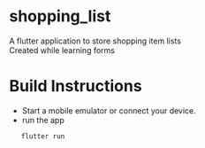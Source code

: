 # shopping_list

A flutter application to store shopping item lists <br>
Created while learning forms


# Build Instructions
- Start a mobile emulator or connect your device.
- run the app <br>
```sh
   flutter run
```
